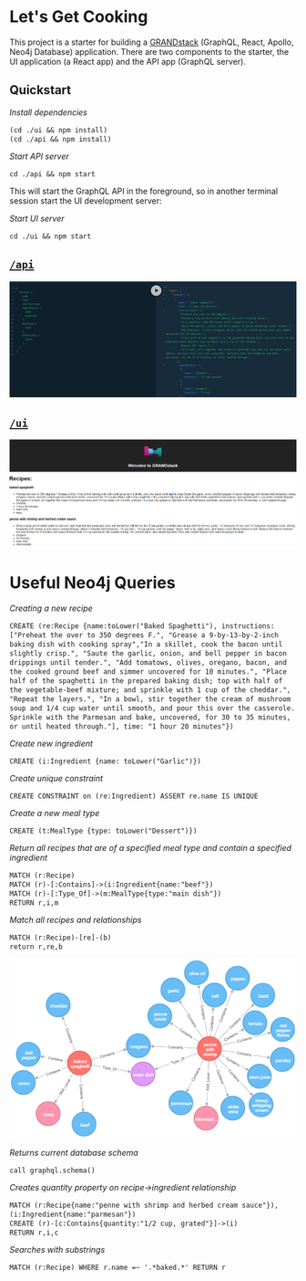 # Let's Get Cooking

This project is a starter for building a [GRANDstack](https://grandstack.io) (GraphQL, React, Apollo, Neo4j Database) application. There are two components to the starter, the UI application (a React app) and the API app (GraphQL server).

## Quickstart

*Install dependencies*

```
(cd ./ui && npm install)
(cd ./api && npm install)
```

*Start API server*
```
cd ./api && npm start
```

This will start the GraphQL API in the foreground, so in another terminal session start the UI development server:

*Start UI server*
```
cd ./ui && npm start
```

## [`/api`](./api)
![](api/img/graphql-playground-with-recipes.png)

## [`/ui`](./ui)
![](ui/img/default-app-with-recipes.png)

# Useful Neo4j Queries

*Creating a new recipe*
```
CREATE (re:Recipe {name:toLower("Baked Spaghetti"), instructions:["Preheat the over to 350 degrees F.", "Grease a 9-by-13-by-2-inch baking dish with cooking spray","In a skillet, cook the bacon until slightly crisp.", "Saute the garlic, onion, and bell pepper in bacon drippings until tender.", "Add tomatows, olives, oregano, bacon, and the cooked ground beef and simmer uncovered for 10 minutes.", "Place half of the spaghetti in the prepared baking dish; top with half of the vegetable-beef mixture; and sprinkle with 1 cup of the cheddar.", "Repeat the layers.", "In a bowl, stir together the cream of mushroom soup and 1/4 cup water until smooth, and pour this over the casserole. Sprinkle with the Parmesan and bake, uncovered, for 30 to 35 minutes, or until heated through."], time: "1 hour 20 minutes"})
```
*Create new ingredient*
```
CREATE (i:Ingredient {name: toLower("Garlic")})
```
*Create unique constraint*
```
CREATE CONSTRAINT on (re:Ingredient) ASSERT re.name IS UNIQUE
```
*Create a new meal type*
```
CREATE (t:MealType {type: toLower("Dessert")})
```
*Return all recipes that are of a specified meal type and contain a specified ingredient*
```
MATCH (r:Recipe)
MATCH (r)-[:Contains]->(i:Ingredient{name:"beef"})
MATCH (r)-[:Type_Of]->(m:MealType{type:"main dish"})
RETURN r,i,m
```
*Match all recipes and relationships*
```
MATCH (r:Recipe)-[re]-(b)
return r,re,b
```
![](api/img/recipes-and-relationships.png)

*Returns current database schema*
```
call graphql.schema()
```
*Creates quantity property on recipe->ingredient relationship*
```
MATCH (r:Recipe{name:"penne with shrimp and herbed cream sauce"}),(i:Ingredient{name:"parmesan"})
CREATE (r)-[c:Contains{quantity:"1/2 cup, grated"}]->(i)
RETURN r,i,c
```
*Searches with substrings*
```
MATCH (r:Recipe) WHERE r.name =~ '.*baked.*' RETURN r
```